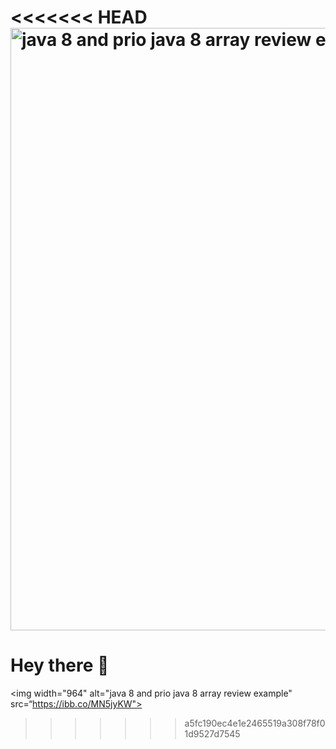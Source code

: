 <<<<<<< HEAD
<img width="964" alt="java 8 and prio java 8  array review example" src="https://github.com/jaimehernan95/arrayReview-java/blob/master/images/%20arrayExample.png">
=======
# Hey there :wave:

<img width="964" alt="java 8 and prio java 8  array review example" src=“https://ibb.co/MN5jyKW">
>>>>>>> a5fc190ec4e1e2465519a308f78f01d9527d7545
